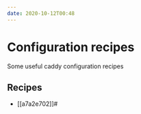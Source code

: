 ```yaml
---
date: 2020-10-12T00:48
---
```


# Configuration recipes

Some useful caddy configuration recipes

## Recipes

- [[a7a2e702]]#
